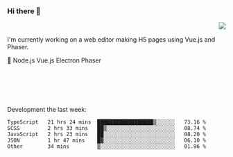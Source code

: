 ### Hi there 👋

<img align="right" src="https://github-readme-stats.vercel.app/api?username=jasonpanggo"/>

<br>
<p align="left">
I'm currently working on a web editor making H5 pages using Vue.js and Phaser.
</p>
<p align="left">
📖 Node.js Vue.js Electron Phaser
</p>
<br>
<br>
<br>
<br>

Development the last week:
<!--START_SECTION:waka-->

```text
TypeScript   21 hrs 24 mins  ██████████████████▒░░░░░░   73.16 %
SCSS         2 hrs 33 mins   ██▒░░░░░░░░░░░░░░░░░░░░░░   08.74 %
JavaScript   2 hrs 23 mins   ██░░░░░░░░░░░░░░░░░░░░░░░   08.20 %
JSON         1 hr 47 mins    █▓░░░░░░░░░░░░░░░░░░░░░░░   06.10 %
Other        34 mins         ▒░░░░░░░░░░░░░░░░░░░░░░░░   01.96 %
```

<!--END_SECTION:waka-->

<!--
**JASONPANGGO/jasonpanggo** is a ✨ _special_ ✨ repository because its `README.md` (this file) appears on your GitHub profile.

Here are some ideas to get you started:

- 🔭 I’m currently working on ...
- 🌱 I’m currently learning ...
- 👯 I’m looking to collaborate on ...
- 🤔 I’m looking for help with ...
- 💬 Ask me about ...
- 📫 How to reach me: ...
- 😄 Pronouns: ...
- ⚡ Fun fact: ...
-->
